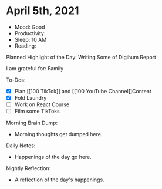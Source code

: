 # April 5th, 2021

- Mood: Good
- Productivity: 
- Sleep: 10 AM
- Reading: 

Planned Highlight of the Day: Writing Some of Digihum Report

I am grateful for: Family

To-Dos:
- [x] Plan [[100 TikTok]] and [[100 YouTube Channel]]Content
- [x] Fold Laundry
- [ ] Work on React Course
- [ ] Film some TikToks 

Morning Brain Dump:
- Morning thoughts get dumped here.

Daily Notes:
- Happenings of the day go here.


Nightly Reflection: 
- A reflection of the day's happenings.





